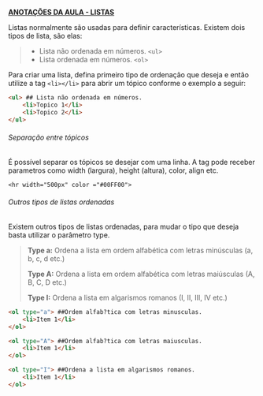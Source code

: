 <u>**ANOTAÇÕES DA AULA - LISTAS**</u>

Listas normalmente são usadas para definir características. Existem dois tipos de lista, são elas:

> - Lista não ordenada em números. `<ul>`
> - Lista ordenada em números. `<ol>`

Para criar uma lista, defina primeiro tipo de ordenação que deseja e então utilize a tag `<li></li>` para abrir um tópico conforme o exemplo a seguir:

```html
<ul> ## Lista não ordenada em números.
    <li>Topico 1</li>
    <li>Topico 2</li>
</ul>
```

###### Separação entre tópicos

É possível separar os tópicos se desejar com uma linha. A tag pode receber parametros como width (largura), height (altura), color, align etc.

`<hr width="500px" color ="#00FF00">`

###### Outros tipos de listas ordenadas

Existem outros tipos de listas ordenadas, para mudar o tipo que deseja basta utilizar o parâmetro type.

> **Type a:** Ordena a lista em ordem alfabética com letras minúsculas (a, b, c, d etc.)
>
> **Type A:** Ordena a lista em ordem alfabética com letras maiúsculas (A, B, C, D etc.)
>
> **Type I:** Ordena a lista em algarismos romanos (I, II, III, IV etc.)

```html
<ol type="a"> ##Ordem alfab?tica com letras minusculas.
    <li>Item 1</li>
</ol>

<ol type="A"> ##Ordem alfab?tica com letras maiusculas.
    <li>Item 1</li>
</ol>

<ol type="I"> ##Ordena a lista em algarismos romanos.
    <li>Item 1</li>
</ol>
```
